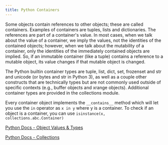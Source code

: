 ```yaml
---
title: Python Containers
---
```

Some objects contain references to other objects; these are called containers. Examples of containers are tuples, lists and dictionaries. The references are part of a container's value. In most cases, when we talk about the value of a container, we imply the values, not the identities of the contained objects; however, when we talk about the mutability of a container, only the identities of the immediately contained objects are implied. So, if an immutable container (like a tuple) contains a reference to a mutable object, its value changes if that mutable object is changed.

The Python builtin container types are tuple, list, dict, set, frozenset and str and unicode (or bytes and str in Python 3), as well as a couple other constructs that are technically types but are not commonly used outside of specific contexts (e.g., buffer objects and xrange objects). Additional container types are provided in the collections module.

Every container object implements the `__contains__` method which will let you use the `in` operator as `x in y` where y is a container. To check if an object is a container, you can use `isinstance(x, collections.abc.Container)`


<a href='https://docs.python.org/3/reference/datamodel.html#objects-values-and-types' target='_blank' rel='nofollow'>Python Docs - Object Values & Types</a>

<a href='https://docs.python.org/2/library/collections.html' target='_blank' rel='nofollow'>Python Docs - Collections</a>
